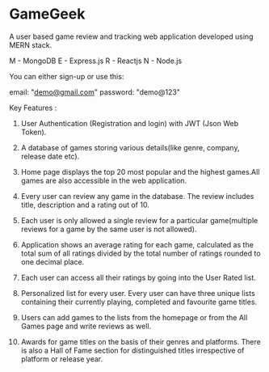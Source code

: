 # GameGeek
A user based game review and tracking web application developed using MERN stack.

M - MongoDB
E - Express.js
R - Reactjs
N - Node.js

You can either sign-up or use this:

email: "demo@gmail.com"
password: "demo@123"


Key Features :

1. User Authentication (Registration and login) with JWT (Json Web Token).

2. A database of games storing various details(like genre, company, release date etc).

3. Home page displays the top 20 most popular and the highest games.All games are
also accessible in the web application.

4. Every user can review any game in the database. The review includes title, description
and a rating out of 10.

5. Each user is only allowed a single review for a particular game(multiple reviews for a
game by the same user is not allowed).

6. Application shows an average rating for each game, calculated as the total sum of all
ratings divided by the total number of ratings rounded to one decimal place.

7. Each user can access all their ratings by going into the User Rated list.

8. Personalized list for every user. Every user can have three unique lists containing their
currently playing, completed and favourite game titles.

9. Users can add games to the lists from the homepage or from the All Games page and
write reviews as well.

10. Awards for game titles on the basis of their genres and platforms. There is also a Hall
of Fame section for distinguished titles irrespective of platform or release year.
